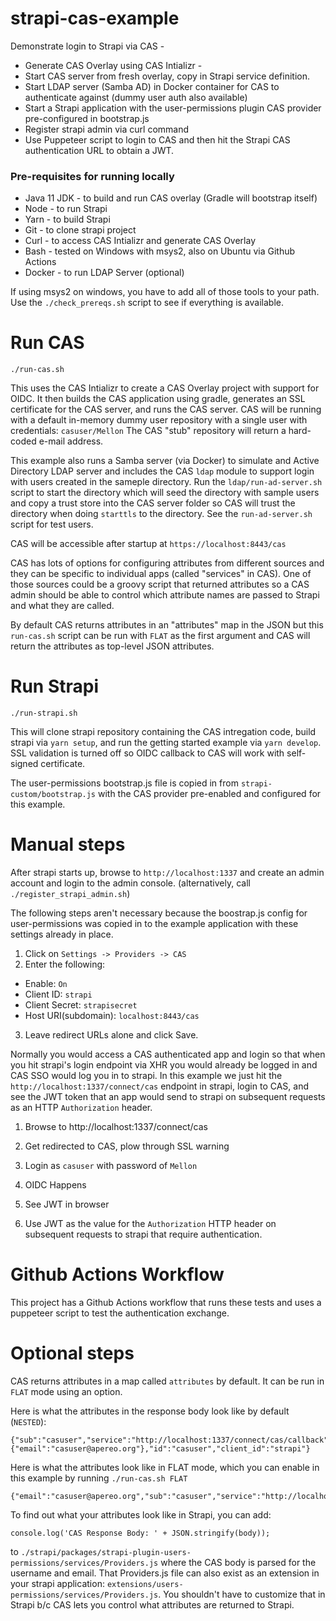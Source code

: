 # strapi-cas-example
Demonstrate login to Strapi via CAS - 
- Generate CAS Overlay using CAS Intializr -
- Start CAS server from fresh overlay, copy in Strapi service definition.
- Start LDAP server (Samba AD) in Docker container for CAS to authenticate against (dummy user auth also available)
- Start a Strapi application with the user-permissions plugin CAS provider pre-configured in bootstrap.js
- Register strapi admin via curl command
- Use Puppeteer script to login to CAS and then hit the Strapi CAS authentication URL to obtain a JWT. 


### Pre-requisites for running locally
- Java 11 JDK - to build and run CAS overlay (Gradle will bootstrap itself)
- Node - to run Strapi
- Yarn - to build Strapi
- Git - to clone strapi project
- Curl - to access CAS Intializr and generate CAS Overlay
- Bash - tested on Windows with msys2, also on Ubuntu via Github Actions
- Docker - to run LDAP Server (optional)

If using msys2 on windows, you have to add all of those tools to your path. 
Use the `./check_prereqs.sh` script to see if everything is available.

# Run CAS
```
./run-cas.sh
```
This uses the CAS Intializr to create a CAS Overlay project with support for OIDC. 
It then builds the CAS application using gradle, generates an SSL certificate for the CAS server, and runs the CAS server.
CAS will be running with a default in-memory dummy user repository with a single user with credentials: `casuser/Mellon`
The CAS "stub" repository will return a hard-coded e-mail address. 

This example also runs a Samba server (via Docker) to simulate and Active Directory LDAP server and includes the 
CAS `ldap` module to support login with users created in the sameple directory. Run the `ldap/run-ad-server.sh` script to start the directory which
will seed the directory with sample users and copy a trust store into the CAS server folder so CAS will trust the directory 
when doing `starttls` to the directory. See the `run-ad-server.sh` script for test users.

CAS will be accessible after startup at `https://localhost:8443/cas` 

CAS has lots of options for configuring attributes from different sources and they can be specific to individual apps
(called "services" in CAS). One of those sources could be a groovy script that returned attributes so a CAS admin should be 
able to control which attribute names are passed to Strapi and what they are called.

By default CAS returns attributes in an "attributes" map in the JSON but this `run-cas.sh` script can be run with `FLAT` as the 
first argument and CAS will return the attributes as top-level JSON attributes. 

# Run Strapi
```
./run-strapi.sh
```
This will clone strapi repository containing the CAS intregation code, build strapi via `yarn setup`, 
and run the getting started example via `yarn develop`. 
SSL validation is turned off so OIDC callback to CAS will work with self-signed certificate.

The user-permissions bootstrap.js file is copied in from `strapi-custom/bootstrap.js` with the CAS 
provider pre-enabled and configured for this example. 

# Manual steps
After strapi starts up, browse to `http://localhost:1337` and create an admin account and login to the admin console. (alternatively, call `./register_strapi_admin.sh`)

The following steps aren't necessary because the boostrap.js config for user-permissions was copied in 
to the example application with these settings already in place.

1. Click on `Settings -> Providers -> CAS`
2. Enter the following:
- Enable: `On`
- Client ID: `strapi`
- Client Secret: `strapisecret`
- Host URI(subdomain): `localhost:8443/cas`
3. Leave redirect URLs alone and click Save.

Normally you would access a CAS authenticated app and login so that when you hit strapi's login endpoint via XHR you 
would already be logged in and CAS SSO would log you in to strapi. 
In this example we just hit the `http://localhost:1337/connect/cas` endpoint in strapi, 
login to CAS, and see the JWT token that an app would send to strapi on subsequent requests as an HTTP `Authorization` header.

1. Browse to http://localhost:1337/connect/cas

2. Get redirected to CAS, plow through SSL warning

3. Login as `casuser` with password of `Mellon`

4. OIDC Happens

5. See JWT in browser

6. Use JWT as the value for the `Authorization` HTTP header on subsequent requests to strapi that require authentication. 

# Github Actions Workflow
This project has a Github Actions workflow that runs these tests and uses a puppeteer script to test the
authentication exchange.

# Optional steps
CAS returns attributes in a map called `attributes` by default. It can be run in `FLAT` mode using an option. 

Here is what the attributes in the response body look like by default (`NESTED`):
```
{"sub":"casuser","service":"http://localhost:1337/connect/cas/callback","auth_time":1615051264,"attributes":{"email":"casuser@apereo.org"},"id":"casuser","client_id":"strapi"}
```

Here is what the attributes look like in FLAT mode, which you can enable in this example by running `./run-cas.sh FLAT`
```
{"email":"casuser@apereo.org","sub":"casuser","service":"http://localhost:1337/connect/cas/callback","auth_time":1615052215,"id":"casuser","client_id":"strapi"}

```
To find out what your attributes look like in Strapi, you can add:
```
console.log('CAS Response Body: ' + JSON.stringify(body));
```
to `./strapi/packages/strapi-plugin-users-permissions/services/Providers.js` where the CAS body is parsed for the username and email. That Providers.js file can also exist as an extension in your strapi application: `extensions/users-permissions/services/Providers.js`. You shouldn't have to customize that in Strapi b/c CAS lets you control what attributes are returned to Strapi.

